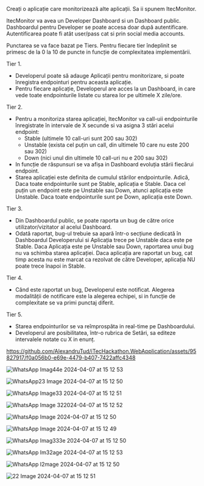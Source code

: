 Creați o aplicație care monitorizează alte aplicații. Sa ii spunem ItecMonitor.

ItecMonitor va avea un Developer Dashboard si un Dashboard public. Dashboardul pentru Developer se poate accesa doar după autentificare. 
Autentificarea poate fi atât user/pass cat si prin social media accounts.

Punctarea se va face bazat pe Tiers. Pentru fiecare tier îndeplinit se primesc de la 0 la 10 de puncte in funcție de complexitatea implementării. 

Tier 1.
* Developerul poate să adauge Aplicații pentru monitorizare, si poate înregistra endpointuri pentru aceasta aplicație. 
* Pentru fiecare aplicație, Developerul are acces la un Dashboard, in care vede toate endpointurile listate cu starea lor pe ultimele X zile/ore.

Tier 2. 
* Pentru a monitoriza starea aplicației, ItecMonitor va call-uii endpointurile înregistrate în intervale de X secunde si va asigna 3 stări acelui endpoint:
    - Stable (ultimele 10 call-uri sunt 200 sau 302)
    - Unstable (exista cel puțin un call, din ultimele 10 care nu este 200 sau 302)
    - Down (nici unul din ultimele 10 call-uri nu e 200 sau 302)
* In funcție de răspunsuri se va afișa in Dashboard evoluția stării fiecărui endpoint.
* Starea aplicației este definita de cumulul stărilor endpointurile. Adică, 
      Daca toate endpointurile sunt pe Stable, aplicația e Stable. 
      Daca cel puțin un endpoint este pe Unstable sau Down, atunci aplicația este Unstable. 
      Daca toate endpointurile sunt pe Down, aplicația este Down.

Tier 3.
* Din Dashboardul public, se poate raporta un bug de către orice utilizator/vizitator al acelui Dashboard.
* Odată raportat, bug-ul trebuie sa apară într-o secțiune dedicată în Dashboardul Developerului si Aplicația trece pe Unstable daca este pe Stable. Daca Aplicația este pe Unstable sau Down, raportarea unui bug nu va schimba starea aplicației. Daca aplicația are raportat un bug, cat timp acesta nu este marcat ca rezolvat de către Developer, aplicația NU poate trece înapoi in Stable.

Tier 4. 
* Când este raportat un bug, Developerul este notificat. Alegerea modalității de notificare este la alegerea echipei, si in funcție de complexitate se va primi punctaj diferit. 

Tier 5.
* Starea endpointurilor se va reîmprospăta in real-time pe Dashboardului.
* Developerul are posibilitatea, într-o rubrica de Setări, sa editeze intervalele notate cu X in enunț.



https://github.com/AlexandruTud/iTecHackathon.WebApplication/assets/95827917/f0a056b0-e69e-4479-b407-7422affc4348


  
![WhatsApp Imag44e 2024-04-07 at 15 12 53](https://github.com/AlexandruTud/iTecHackathon.WebApplication/assets/95827917/514d1a5e-0ed2-41b5-bc21-155fd6f2d2ec)

![WhatsApp23 Image 2024-04-07 at 15 12 50](https://github.com/AlexandruTud/iTecHackathon.WebApplication/assets/95827917/cae7c704-0b31-47b4-8124-1de57224b196)

![WhatsApp Image33 2024-04-07 at 15 12 51](https://github.com/AlexandruTud/iTecHackathon.WebApplication/assets/95827917/08010bab-4ce2-4ff3-8330-bdc6fd955938)

![WhatsApp Image 322024-04-07 at 15 12 52](https://github.com/AlexandruTud/iTecHackathon.WebApplication/assets/95827917/36bd30df-b280-4cfc-8c07-9a35d26d9fbf)

![WhatsApp Image 2024-04-07 at 15 12 50](https://github.com/AlexandruTud/iTecHackathon.WebApplication/assets/95827917/be9fdf18-6bd3-4957-b2dd-f1a533d2df9d)

![WhatsApp Image 2024-04-07 at 15 12 49](https://github.com/AlexandruTud/iTecHackathon.WebApplication/assets/95827917/4e88854f-e3a6-4d42-bd12-2bc47b3fd70a)

![WhatsApp Imag333e 2024-04-07 at 15 12 50](https://github.com/AlexandruTud/iTecHackathon.WebApplication/assets/95827917/a0688ee8-d762-4cdc-a563-5938dc223e94)

![WhatsApp Im32age 2024-04-07 at 15 12 53](https://github.com/AlexandruTud/iTecHackathon.WebApplication/assets/95827917/b797f7c6-2d07-4016-a56a-f539e1504121)

![WhatsApp I2mage 2024-04-07 at 15 12 50](https://github.com/AlexandruTud/iTecHackathon.WebApplication/assets/95827917/bee76b83-4c66-46b9-8342-7beee7eacc5f)

![22 Image 2024-04-07 at 15 12 51](https://github.com/AlexandruTud/iTecHackathon.WebApplication/assets/95827917/9190e94f-e7c4-4834-8fb7-e38de943aa2a)



